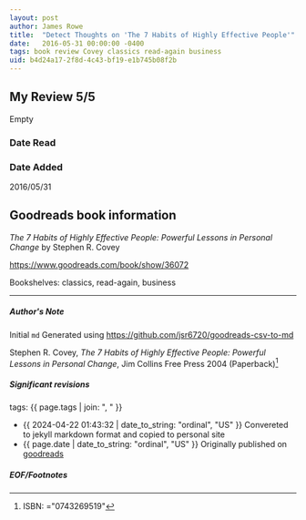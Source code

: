 ```yaml
---
layout: post
author: James Rowe
title:  "Detect Thoughts on 'The 7 Habits of Highly Effective People'"
date:   2016-05-31 00:00:00 -0400
tags: book review Covey classics read-again business
uid: b4d24a17-2f8d-4c43-bf19-e1b745b08f2b
---
```


<!-- highly dependent on how you personally use jekyll templates, and how you want this to show up -->
<!-- escape any jekyll keys with double brackets -->

## My Review 5/5

Empty

### Date Read


### Date Added
2016/05/31

## Goodreads book information

*The 7 Habits of Highly Effective People: Powerful Lessons in Personal Change* by Stephen R. Covey

https://www.goodreads.com/book/show/36072

Bookshelves: classics, read-again, business

---

##### Author's Note

Initial `md` Generated using https://github.com/jsr6720/goodreads-csv-to-md

Stephen R. Covey, *The 7 Habits of Highly Effective People: Powerful Lessons in Personal Change*, Jim Collins Free Press 2004 (Paperback)[^1]

##### Significant revisions

tags: {{ page.tags | join: ", " }} <!-- todo move this somewhere -->

- {{ 2024-04-22 01:43:32 | date_to_string: "ordinal", "US" }} Convereted to jekyll markdown format and copied to personal site
- {{ page.date | date_to_string: "ordinal", "US" }} Originally published on [goodreads](https://www.goodreads.com)

##### EOF/Footnotes

[^1]: ISBN: ="0743269519"